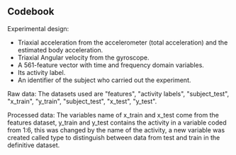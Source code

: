 

## Codebook

Experimental design:
- Triaxial acceleration from the accelerometer (total acceleration) and the estimated body acceleration.
- Triaxial Angular velocity from the gyroscope. 
- A 561-feature vector with time and frequency domain variables. 
- Its activity label. 
- An identifier of the subject who carried out the experiment. 

Raw data: The datasets used are "features", "activity labels", "subject_test", "x_train", "y_train", "subject_test", "x_test", "y_test".

Processed data: The variables name of x_train and x_test come from the features dataset, y_train and y_test contains the activity in a variable coded from 1:6, this was changed by the name of the activity, a new variable was created called type to distinguish between data from test and train in the definitive dataset. 




